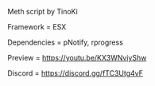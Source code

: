 Meth script by TinoKi

Framework = ESX

Dependencies = pNotify, rprogress

Preview = https://youtu.be/KX3WNviyShw

Discord = https://discord.gg/fTC3Utg4vF

